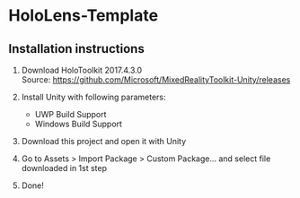 # HoloLens-Template

## Installation instructions

1. Download HoloToolkit 2017.4.3.0  
Source: https://github.com/Microsoft/MixedRealityToolkit-Unity/releases
  
2. Install Unity with following parameters:
   - UWP Build Support
   - Windows Build Support

3. Download this project and open it with Unity

4. Go to Assets > Import Package > Custom Package... and select file downloaded in 1st step

5. Done!
